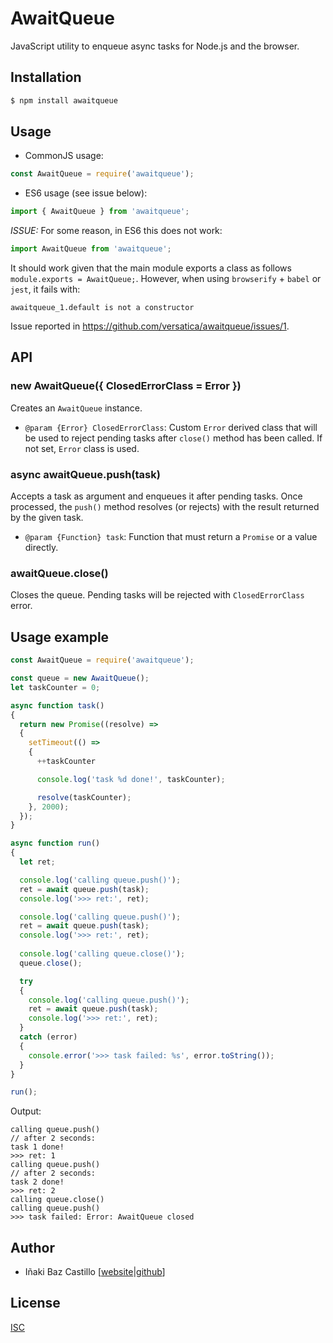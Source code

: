 # AwaitQueue

JavaScript utility to enqueue async tasks for Node.js and the browser.


## Installation

```bash
$ npm install awaitqueue
```

## Usage

* CommonJS usage:

```js
const AwaitQueue = require('awaitqueue');
```

* ES6 usage (see issue below):

```js
import { AwaitQueue } from 'awaitqueue';
```

*ISSUE:* For some reason, in ES6 this does not work:

```js
import AwaitQueue from 'awaitqueue';
```

It should work given that the main module exports a class as follows `module.exports = AwaitQueue;`. However, when using `browserify` + `babel` or `jest`, it fails with:

```
awaitqueue_1.default is not a constructor
```

Issue reported in https://github.com/versatica/awaitqueue/issues/1.


## API

### new AwaitQueue({ ClosedErrorClass = Error })

Creates an `AwaitQueue` instance.

* `@param {Error} ClosedErrorClass`: Custom `Error` derived class that will be used to reject pending tasks after `close()` method has been called. If not set, `Error` class is used.


### async awaitQueue.push(task)

Accepts a task as argument and enqueues it after pending tasks. Once processed, the `push()` method resolves (or rejects) with the result returned by the given task.

* `@param {Function} task`: Function that must return a `Promise` or a value directly.


### awaitQueue.close()

Closes the queue. Pending tasks will be rejected with `ClosedErrorClass` error.


## Usage example

```js
const AwaitQueue = require('awaitqueue');

const queue = new AwaitQueue();
let taskCounter = 0;

async function task()
{
  return new Promise((resolve) =>
  {
    setTimeout(() =>
    {
      ++taskCounter

      console.log('task %d done!', taskCounter);

      resolve(taskCounter);
    }, 2000);
  }); 
}

async function run()
{
  let ret;

  console.log('calling queue.push()');
  ret = await queue.push(task);
  console.log('>>> ret:', ret);

  console.log('calling queue.push()');
  ret = await queue.push(task);
  console.log('>>> ret:', ret);
  
  console.log('calling queue.close()');
  queue.close();

  try
  {
    console.log('calling queue.push()');
    ret = await queue.push(task);
    console.log('>>> ret:', ret);
  }
  catch (error)
  {
    console.error('>>> task failed: %s', error.toString());
  }
}

run();
```

Output:

```
calling queue.push()
// after 2 seconds:
task 1 done!
>>> ret: 1
calling queue.push()
// after 2 seconds:
task 2 done!
>>> ret: 2
calling queue.close()
calling queue.push()
>>> task failed: Error: AwaitQueue closed
```


## Author

* Iñaki Baz Castillo [[website](https://inakibaz.me)|[github](https://github.com/ibc/)]


## License

[ISC](./LICENSE)
